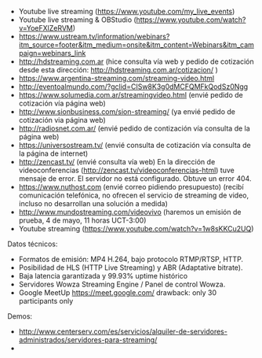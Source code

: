 * Youtube live streaming (https://www.youtube.com/my_live_events)
* Youtube live streaming & OBStudio (https://www.youtube.com/watch?v=YoeFXlZeRVM)
* [https://www.ustream.tv/information/webinars?itm_source=footer&itm_medium=onsite&itm_content=Webinars&itm_campaign=webinars_link
](https://www.ustream.tv/information/webinars?itm_source=footer&itm_medium=onsite&itm_content=Webinars&itm_campaign=webinars_link)
* http://hdstreaming.com.ar (hice consulta vía web y pedido de cotización desde esta dirección: http://hdstreaming.com.ar/cotizacion/ )
* https://www.argentina-streaming.com/streaming-video.html
* http://eventoalmundo.com/?gclid=CISw8K3g0dMCFQMFkQodSz0Ngg
* https://www.solumedia.com.ar/streamingvideo.html (envié pedido de cotización vía página web)
* http://www.sionbusiness.com/sion-streaming/ (ya envié pedido de cotización via página web)
* http://radiosnet.com.ar/ (envié pedido de contización vía consulta de la página web)
* https://universostream.tv/ (envié consulta de cotización vía consulta de la página de internet)
* http://zencast.tv/  (envié consulta vía web) En la dirección de videoconferencias (http://zencast.tv/videoconferencias-html) tuve mensaje de error. El servidor no está configurado. Obtuve un error 404.
* https://www.nuthost.com (envié correo pidiendo presupuesto) (recibí comunicación telefónica, no ofrecen el servicio de streaming de video, incluso no desarrollan una solución a medida)
* http://www.mundostreaming.com/videovivo  (haremos un emisión de prueba, 4 de mayo, 11 horas UCT-3:00)
* Youtube streaming (https://www.youtube.com/watch?v=1w8sKKCu2UQ)




Datos técnicos:
* Formatos de emisión: MP4 H.264, bajo protocolo RTMP/RTSP, HTTP.
* Posibilidad de HLS (HTTP Live Streaming) y ABR (Adaptative bitrate).
* Baja latencia garantizada y 99.93% uptime histórico
* Servidores Wowza Streaming Engine / Panel de control Wowza.
* Google MeetUp https://meet.google.com/  drawback: only 30 participants only


Demos:
* http://www.centerserv.com/es/servicios/alquiler-de-servidores-administrados/servidores-para-streaming/
* 

